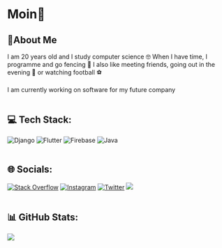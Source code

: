 # Moin👋

## 💫About Me
 I am 20 years old and I study computer science 🤓 When I have time, I programme and go fencing 🤺 I also like meeting friends, going out in the evening 🍻 or watching football ⚽
<br>
<br>
I am currently working on software for my future company
<br>
<br>
## 💻 Tech Stack:
![Django](https://img.shields.io/badge/django-%23092E20.svg?style=flat&logo=django&logoColor=white) ![Flutter](https://img.shields.io/badge/Flutter-%2302569B.svg?style=flat&logo=Flutter&logoColor=white) ![Firebase](https://img.shields.io/badge/firebase-%23039BE5.svg?style=flat&logo=firebase) ![Java](https://img.shields.io/badge/java-%23ED8B00.svg?style=flat&logo=java&logoColor=white)
<br>
<br>
## 🌐 Socials:
[![Stack Overflow](https://img.shields.io/badge/-Stackoverflow-FE7A16?logo=stack-overflow&logoColor=white)](https://stackoverflow.com/users/16214943/j-middendorf) 
[![Instagram](https://img.shields.io/badge/Instagram-%23E4405F.svg?logo=Instagram&logoColor=white)](https://instagram.com/j_middendorf) [![Twitter](https://img.shields.io/badge/Twitter-%231DA1F2.svg?logo=Twitter&logoColor=white)](https://twitter.com/j_middendorf) 
[![](https://visitcount.itsvg.in/api?id=justusmiddendorf&icon=0&color=0)](https://visitcount.itsvg.in)
<br>
<br>
## 📊 GitHub Stats:
![](https://github-readme-streak-stats.herokuapp.com/?user=justusmiddendorf&theme=dark&hide_border=false)<br/>
